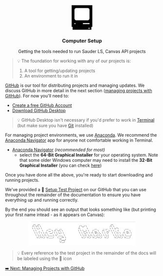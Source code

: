 <!-- PROJECT LOGO -->
<br />
<p align="center">
  <div align="center">
    <img src="../imgs/computer.png" alt="Logo" width="80" height="80">
  </div>

  <h3 align="center">Computer Setup</h3>

  <p align="center">
    Getting the tools needed to run Sauder LS, Canvas API projects
    <br />
  </p>
</p>

> 💡 The foundation for working with any of our projects is:
>
> 1.  A tool for getting/updating projects
> 2.  An environment to run it in

[GitHub](https://github.com) is our tool for distributing projects and managing updates. We discuss GitHub in more detail in the next section ([managing projects with GitHub](#github-project-management.md)). For now you'll need to:

- [Create a free GitHub Account](https://github.com/join)
- [Download GitHub Desktop](https://desktop.github.com)

> 💡 GitHub Desktop isn't necessary if you'd prefer to work in [Terminal](terminal-basics.md) (but make sure you have [Git](https://git-scm.com/downloads) installed)

For managing project environments, we use [Anaconda](https://www.anaconda.com). We recommend the [Anaconda Navigator](https://docs.anaconda.com/anaconda/navigator/) app for anyone not comfortable working in Terminal.

- [Anaconda Navigator](https://www.anaconda.com/products/individual#Downloads) _(recommended for most)_
  - select the **64-Bit Graphical Installer** for your operating system. Note that some older Windows computer may need to install the **32-Bit Graphical Installer** (you can check [here](https://support.microsoft.com/en-us/windows/32-bit-and-64-bit-windows-frequently-asked-questions-c6ca9541-8dce-4d48-0415-94a3faa2e13d))

Once you have done all the above, you're ready to start downloading and running projects.

We've provided a 🧪 [Setup Test Project](https://github.com/saud-learning-services/setup-test) on our GitHub that you can use throughout the remainder of the documentation to ensure you have everything up and running correctly.

By the end you should see an output that looks something like (but printing your first name intead - as it appears on Canvas):

<div align="center">
    <img src="../imgs/test-output.png" alt="Logo" width="350">
</div>

> 💡 Every reference to the test project in the remainder of the docs will be labeled using the 🧪 icon

[➡️ Next: Managing Projects with GitHub](github-project-management.md)
